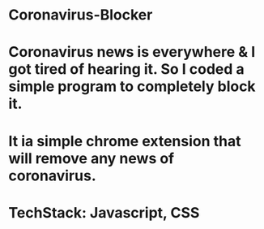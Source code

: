 # Coronavirus-Blocker

# Coronavirus news is everywhere & I got tired of hearing it. So I coded a simple program to completely block it.
# It ia simple chrome extension that will remove any news of coronavirus.
# TechStack: Javascript, CSS
